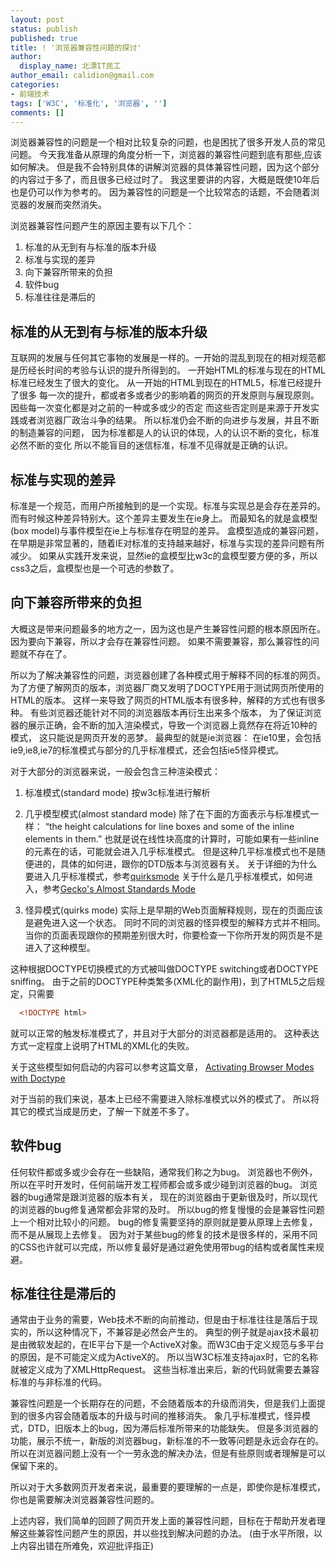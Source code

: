 ```yaml
---
layout: post
status: publish
published: true
title: ! '浏览器兼容性问题的探讨'
author:
  display_name: 北漂IT民工
author_email: calidion@gmail.com
categories:
- 前端技术
tags: ['W3C', '标准化', '浏览器', '']
comments: []
---
```


浏览器兼容性的问题是一个相对比较复杂的问题，也是困扰了很多开发人员的常见问题。
今天我准备从原理的角度分析一下，浏览器的兼容性问题到底有那些,应该如何解决。
但是我不会特别具体的讲解浏览器的具体兼容性问题，因为这个部分的内容过于多了，而且很多已经过时了。
我这里要讲的内容，大概是既使10年后也是仍可以作为参考的。
因为兼容性的问题是一个比较常态的话题，不会随着浏览器的发展而突然消失。

浏览器兼容性问题产生的原因主要有以下几个：
  1. 标准的从无到有与标准的版本升级
  2. 标准与实现的差异
  3. 向下兼容所带来的负担
  4. 软件bug
  5. 标准往往是滞后的


## 标准的从无到有与标准的版本升级

  互联网的发展与任何其它事物的发展是一样的。一开始的混乱到现在的相对规范都是历经长时间的考验与认识的提升所得到的。
  一开始HTML的标准与现在的HTML标准已经发生了很大的变化。
  从一开始的HTML到现在的HTML5，标准已经提升了很多
  每一次的提升，都或者多或者少的影响着的网页的开发原则与展现原则。
  因些每一次变化都是对之前的一种或多或少的否定
  而这些否定则是来源于开发实践或者浏览器厂政治斗争的结果。
  所以标准仍会不断的向进步与发展，并且不断的制造兼容的问题，
  因为标准都是人的认识的体现，人的认识不断的变化，标准必然不断的变化
  所以不能盲目的迷信标准，标准不见得就是正确的认识。

## 标准与实现的差异

  标准是一个规范，而用户所接触到的是一个实现。标准与实现总是会存在差异的。而有时候这种差异特别大。这个差异主要发生在ie身上。
  而最知名的就是盒模型(box model)与事件模型在ie上与标准存在明显的差异。
  盒模型造成的兼容问题，在早期是非常显著的，随着IE对标准的支持越来越好，标准与实现的差异问题有所减少。
  如果从实践开发来说，显然ie的盒模型比w3c的盒模型要方便的多，所以css3之后，盒模型也是一个可选的参数了。

## 向下兼容所带来的负担

  大概这是带来问题最多的地方之一，因为这也是产生兼容性问题的根本原因所在。
  因为要向下兼容，所以才会存在兼容性问题。
  如果不需要兼容，那么兼容性的问题就不存在了。

  所以为了解决兼容性的问题，浏览器创建了各种模式用于解释不同的标准的网页。
  为了方便了解网页的版本，浏览器厂商又发明了DOCTYPE用于测试网页所使用的HTML的版本。
  这样一来导致了网页的HTML版本有很多种，解释的方式也有很多种。
  有些浏览器还能针对不同的浏览器版本再衍生出来多个版本，
  为了保证浏览器的展示正确，会不断的加入渲染模式，导致一个浏览器上竟然存在将近10种的模式，
  这只能说是网页开发的恶梦。
  最典型的就是ie浏览器：
  在ie10里，会包括ie9,ie8,ie7的标准模式与部分的几乎标准模式，还会包括ie5怪异模式。

  对于大部分的浏览器来说，一般会包含三种渲染模式：

  1. 标准模式(standard mode)
    按w3c标准进行解析

  2. 几乎模型模式(almost standard mode)
    除了在下面的方面表示与标准模式一样：
    “the height calculations for line boxes and some of the inline elements in them.”
    也就是说在线性块高度的计算时，可能如果有一些inline的元素在的话，可能就会进入几乎标准模式。
    但是这种几平标准模式也不是随便进的，具体的如何进，跟你的DTD版本与浏览器有关。
    关于详细的为什么要进入几乎标准模式，参考[quirksmode](http://www.quirksmode.org/css/quirksmode.html)
    关于什么是几乎标准模式，如何进入，参考[Gecko's Almost Standards Mode](https://developer.mozilla.org/en-US/docs/Gecko's_Almost_Standards_Mode)

  3. 怪异模式(quirks mode)
    实际上是早期的Web页面解释规则，现在的页面应该是避免进入这一个状态。
    同时不同的浏览器的怪异模型的解释方式并不相同。
    当你的页面表现跟你的预期差别很大时，你要检查一下你所开发的网页是不是进入了这种模型。

  这种根据DOCTYPE切换模式的方式被叫做DOCTYPE switching或者DOCTYPE sniffing。
  由于之前的DOCTYPE种类繁多(XML化的副作用)，到了HTML5之后规定，只需要

  ```html
    <!DOCTYPE html>
  ```

  就可以正常的触发标准模式了，并且对于大部分的浏览器都是适用的。
  这种表达方式一定程度上说明了HTML的XML化的失败。

  关于这些模型如何启动的内容可以参考这篇文章， [Activating Browser Modes with Doctype](https://hsivonen.fi/doctype/)

  对于当前的我们来说，基本上已经不需要进入除标准模式以外的模式了。
  所以将其它的模式当成是历史，了解一下就差不多了。

## 软件bug

  任何软件都或多或少会存在一些缺陷，通常我们称之为bug。
  浏览器也不例外，所以在平时开发时，任何前端开发工程师都会或多或少碰到浏览器的bug。
  浏览器的bug通常是跟浏览器的版本有关，
  现在的浏览器由于更新很及时，所以现代的浏览器的bug修复通常都会非常的及时。
  所以bug的修复慢慢的会是兼容性问题上一个相对比较小的问题。
  bug的修复需要坚持的原则就是要从原理上去修复，而不是从展现上去修复。
  因为对于某些bug的修复的技术是很多样的，采用不同的CSS也许就可以完成，所以修复最好是通过避免使用带bug的结构或者属性来规避。


## 标准往往是滞后的

  通常由于业务的需要，Web技术不断的向前推动，但是由于标准往往是落后于现实的，所以这种情况下，不兼容是必然会产生的。
  典型的例子就是ajax技术最初是由微软发起的，在IE平台下是一个ActiveX对象。而W3C由于定义规范与多平台的原因，是不可能定义成为ActiveX的。
  所以当W3C标准支持ajax时，它的名称就被定义成为了XMLHttpRequest。
  这些当标准出来后，新的代码就需要去兼容标准的与非标准的代码。

兼容性问题是一个长期存在的问题，不会随着版本的升级而消失，但是我们上面提到的很多内容会随着版本的升级与时间的推移消失。
象几乎标准模式，怪异模式，DTD，旧版本上的bug，因为滞后标准所带来的功能缺失。
但是多浏览器的功能，展示不统一，新版的浏览器bug，新标准的不一致等问题是永远会存在的。
所以在浏览器问题上没有一个一劳永逸的解决办法，但是有些原则或者理解是可以保留下来的。

所以对于大多数网页开发者来说，最重要的要理解的一点是，即使你是标准模式，你也是需要解决浏览器兼容性问题的。

上述内容，我们简单的回顾了网页开发上面的兼容性问题，目标在于帮助开发者理解这些兼容性问题产生的原因，并以些找到解决问题的办法。
(由于水平所限，以上内容出错在所难免，欢迎批评指正)